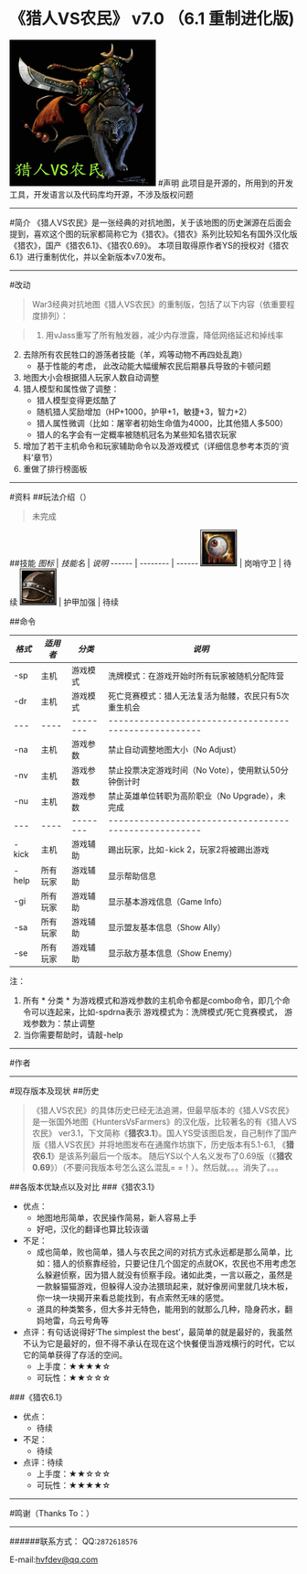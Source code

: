 《猎人VS农民》 v7.0 （6.1 重制进化版)
===
![HVF](resources/images/preview.jpg)
#声明
此项目是开源的，所用到的开发工具，开发语言以及代码库均开源，不涉及版权问题
- - -

#简介
《猎人VS农民》是一张经典的对抗地图，关于该地图的历史渊源在后面会提到，喜欢这个图的玩家都简称它为《猎农》。《猎农》系列比较知名有国外汉化版《猎农》，国产《猎农6.1》、《猎农0.69》。
本项目取得原作者YS的授权对《猎农6.1》进行重制优化，并以全新版本v7.0发布。
- - -

#改动
>War3经典对抗地图《猎人VS农民》的重制版，包括了以下内容（依重要程度排列）：

>1. 用vJass重写了所有触发器，减少内存泄露，降低网络延迟和掉线率
2.  去除所有农民牲口的游荡者技能（羊，鸡等动物不再四处乱跑）
    *   基于性能的考虑， 此改动能大幅缓解农民后期暴兵导致的卡顿问题
3.  地图大小会根据猎人玩家人数自动调整  
4.  猎人模型和属性做了调整：
    *   猎人模型变得更炫酷了
    *   随机猎人奖励增加（HP+1000，护甲+1，敏捷+3，智力+2）
    *   猎人属性微调（比如：屠宰者初始生命值为4000，比其他猎人多500）
    *   猎人的名字会有一定概率被随机冠名为某些知名猎农玩家
5.  增加了若干主机命令和玩家辅助命令以及游戏模式（详细信息参考本页的‘资料’章节）
6.  重做了排行榜面板

- - -

#资料
##玩法介绍（）
>未完成

##技能
*图标*  | *技能名*  |  *说明*
------  | --------  | ------
![ICON](resources/icons/BTNSentryWard.JPG)        | 岗哨守卫  | 待续
![ICON](resources/icons/BTNLeatherUpgradeTwo.JPG) | 护甲加强  | 待续


##命令

*格式*  | *适用者*  |  *分类*   | *说明*
------  | --------  | -------   | ------
-sp     | 主机      | 游戏模式  | 洗牌模式：在游戏开始时所有玩家被随机分配阵营
-dr     | 主机      | 游戏模式  | 死亡竞赛模式：猎人无法复活为骷髅，农民只有5次重生机会
---     | ----      | --------  | -----------------------------------------------------
-na     | 主机      | 游戏参数  | 禁止自动调整地图大小（No Adjust）
-nv     | 主机      | 游戏参数  | 禁止投票决定游戏时间（No Vote），使用默认50分钟倒计时
-nu     | 主机      | 游戏参数  | 禁止英雄单位转职为高阶职业（No Upgrade），未完成
---     | ----      | --------  | -----------------------------------------------------
-kick   | 主机      | 游戏辅助  | 踢出玩家，比如-kick 2，玩家2将被踢出游戏
-help   | 所有玩家  | 游戏辅助  | 显示帮助信息
-gi     | 所有玩家  | 游戏辅助  | 显示基本游戏信息（Game Info）
-sa     | 所有玩家  | 游戏辅助  | 显示盟友基本信息（Show Ally）
-se     | 所有玩家  | 游戏辅助  | 显示敌方基本信息（Show Enemy）

注：

1.  所有 * 分类 * 为游戏模式和游戏参数的主机命令都是combo命令，即几个命令可以连起来，比如-spdrna表示
游戏模式为：洗牌模式/死亡竞赛模式， 游戏参数为：禁止调整
2.  当你需要帮助时，请敲-help


- - -

#作者

- - -

#现存版本及现状
##历史
>《猎人VS农民》的具体历史已经无法追溯，但最早版本的《猎人VS农民》是一张国外地图《HuntersVsFarmers》的汉化版，比较著名的有《猎人VS农民》 ver3.1，下文简称《__猎农3.1__》。国人YS受该图启发，自己制作了国产版《猎人VS农民》并将地图发布在通魔作坊旗下，历史版本有5.1-6.1, 《__猎农6.1__》是该系列最后一个版本。 随后YS以个人名义发布了0.69版（《__猎农0.69__》）（不要问我版本号怎么这么混乱=  =！）。然后就。。。消失了。。。

##各版本优缺点以及对比
###《猎农3.1》
-   优点：
    *   地图地形简单，农民操作简易，新人容易上手
    *   好吧，汉化的翻译也算比较诙谐
-   不足：
    *   成也简单，败也简单，猎人与农民之间的对抗方式永远都是那么简单，比如：猎人的侦察靠经验，只要记住几个固定的点就OK，农民也不用考虑怎么躲避侦察，因为猎人就没有侦察手段。诸如此类，一言以蔽之，虽然是一款躲猫猫游戏，但躲得人没办法猥琐起来，就好像房间里就几块木板，你一块一块揭开来看总能找到，有点索然无味的感觉。
    *   道具的种类繁多，但大多并无特色，能用到的就那么几种，隐身药水，翻妈地雷，乌云号角等
-   点评：有句话说得好‘The simplest the best’，最简单的就是最好的，我虽然不认为它是最好的，但不得不承认在现在这个快餐便当游戏横行的时代，它以它的简单获得了存活的空间。
    *   上手度：★★★★☆
    *   可玩性：★★☆☆☆

###《猎农6.1》
-   优点：
    *   待续
-   不足：
    *   待续
-   点评：待续
    *   上手度：★★☆☆☆
    *   可玩性：★★★★☆

- - -

#鸣谢（Thanks To：）



- - -

######联系方式：
QQ:`2872618576`

E-mail:hvfdev@qq.com
